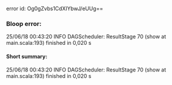 error id: Og0gZvbs1CdXIYbwJ/eUUg==
### Bloop error:

25/06/18 00:43:20 INFO DAGScheduler: ResultStage 70 (show at main.scala:193) finished in 0,020 s
#### Short summary: 

25/06/18 00:43:20 INFO DAGScheduler: ResultStage 70 (show at main.scala:193) finished in 0,020 s